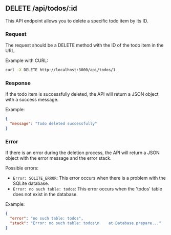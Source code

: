 ## DELETE /api/todos/:id

This API endpoint allows you to delete a specific todo item by its ID.

### Request

The request should be a DELETE method with the ID of the todo item in the URL.

Example with CURL:

```bash
curl -X DELETE http://localhost:3000/api/todos/1
```

### Response

If the todo item is successfully deleted, the API will return a JSON object with a success message.

Example:

```json
{
  "message": "Todo deleted successfully"
}
```

### Error

If there is an error during the deletion process, the API will return a JSON object with the error message and the error stack.

Possible errors:

- `Error: SQLITE_ERROR`: This error occurs when there is a problem with the SQLite database.
- `Error: no such table: todos`: This error occurs when the 'todos' table does not exist in the database.

Example:

```json
{
  "error": "no such table: todos",
  "stack": "Error: no such table: todos\n    at Database.prepare..."
}
```
